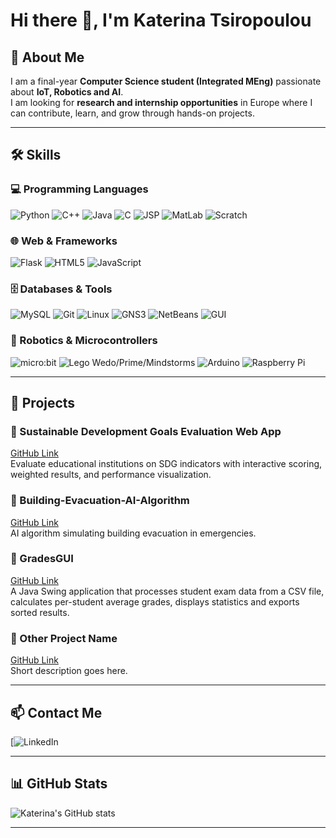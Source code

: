 # Hi there 👋, I'm Katerina Tsiropoulou

## 🌟 About Me
I am a final-year **Computer Science student (Integrated MEng)** passionate about **IoT, Robotics and AI**.  
I am looking for **research and internship opportunities** in Europe where I can contribute, learn, and grow through hands-on projects.  

---

## 🛠 Skills

### 💻 Programming Languages
![Python](https://img.shields.io/badge/Python-3.8-blue?style=flat-square&logo=python)
![C++](https://img.shields.io/badge/C++-17-blue?style=flat-square&logo=c%2B%2B)
![Java](https://img.shields.io/badge/Java-17-orange?style=flat-square&logo=java)
![C](https://img.shields.io/badge/C-Basic-blue?style=flat-square&logo=c)
![JSP](https://img.shields.io/badge/JSP-Basic-green?style=flat-square&logo=java)
![MatLab](https://img.shields.io/badge/MatLab-Basics-orange?style=flat-square&logo=matlab)
![Scratch](https://img.shields.io/badge/Scratch-Advanced-yellow?style=flat-square&logo=scratch)

### 🌐 Web & Frameworks
![Flask](https://img.shields.io/badge/Flask-1.1-green?style=flat-square&logo=flask)
![HTML5](https://img.shields.io/badge/HTML5-E34F26-red?style=flat-square&logo=html5)
![JavaScript](https://img.shields.io/badge/JavaScript-F7DF1E-yellow?style=flat-square&logo=javascript)

### 🗄 Databases & Tools
![MySQL](https://img.shields.io/badge/MySQL-8.0-blue?style=flat-square&logo=mysql)
![Git](https://img.shields.io/badge/Git-F05032-red?style=flat-square&logo=git)
![Linux](https://img.shields.io/badge/Linux-Terminal-black?style=flat-square&logo=linux)
![GNS3](https://img.shields.io/badge/GNS3-Basic-blue?style=flat-square)
![NetBeans](https://img.shields.io/badge/NetBeans-Basic-red?style=flat-square)
![GUI](https://img.shields.io/badge/GUI-Basic-purple?style=flat-square)

### 🤖 Robotics & Microcontrollers
![micro:bit](https://img.shields.io/badge/micro:bit-Programming-purple?style=flat-square)
![Lego Wedo/Prime/Mindstorms](https://img.shields.io/badge/Lego%20Wedo/Prime/Mindstorms-blue?style=flat-square)
![Arduino](https://img.shields.io/badge/Arduino-Basic-lightblue?style=flat-square)
![Raspberry Pi](https://img.shields.io/badge/Raspberry%20Pi-Basic-green?style=flat-square)

---

## 📂 Projects

### 🔹 Sustainable Development Goals Evaluation Web App
[GitHub Link](https://github.com/KaterinaTsi/Sustainable-Development-Goals-Evaluation-Web-App.git)  
Evaluate educational institutions on SDG indicators with interactive scoring, weighted results, and performance visualization.

### 🔹 Building-Evacuation-AI-Algorithm
[GitHub Link](https://github.com/KaterinaTsi/Building-Evacuation-AI-Algorithm.git)  
AI algorithm simulating building evacuation in emergencies.

### 🔹 GradesGUI
[GitHub Link](https://github.com/KaterinaTsi/GradesGUI.git)  
A Java Swing application that processes student exam data from a CSV file, calculates per-student average grades, displays statistics and exports sorted results.

### 🔹 Other Project Name
[GitHub Link](#)  
Short description goes here.


---

## 📫 Contact Me
[![LinkedIn](https://www.linkedin.com/in/katerina-tsiropoulou-aa475b315)  

---

## 📊 GitHub Stats
![Katerina's GitHub stats](https://github-readme-stats.vercel.app/api?username=KaterinaTsi&show_icons=true&theme=radical&count_private=true)

---


